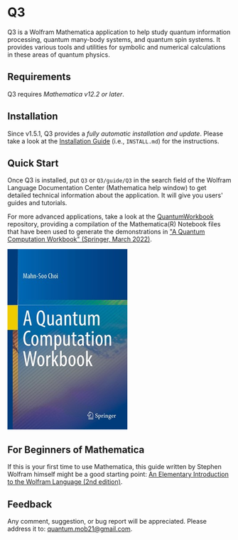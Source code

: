 # Q3

Q3 is a Wolfram Mathematica application to help study quantum information processing, quantum many-body systems, and quantum spin systems. It provides various tools and utilities for symbolic and numerical calculations in these areas of quantum physics.


## Requirements

Q3 requires *Mathematica v12.2 or later*.


## Installation

Since v1.5.1, Q3 provides a *fully automatic installation and update*. Please take a look at the [Installation Guide](./INSTALL.md) (i.e., `INSTALL.md`) for the instructions.


## Quick Start

Once Q3 is installed, put `Q3` or `Q3/guide/Q3` in the search field of the Wolfram Language Documentation Center (Mathematica help window) to get detailed technical information about the application. It will give you users' guides and tutorials.

For more advanced applications, take a look at the [QuantumWorkbook](https://github.com/quantum-mob/QuantumWorkbook) repository, providing a compilation of the Mathematica(R) Notebook files that have been used to generate the demonstrations in ["A Quantum Computation Workbook" (Springer, March 2022)](https://link.springer.com/book/9783030912130).

![Quantum Workbook Cover](Examples/QuantumWorkbookCover.jpg?raw=true)


## For Beginners of Mathematica

If this is your first time to use Mathematica, this guide written by Stephen Wolfram himself might be a good starting point: [An Elementary Introduction to the Wolfram Language (2nd edition)](https://www.wolfram.com/language/elementary-introduction/2nd-ed/).


## Feedback

Any comment, suggestion, or bug report will be appreciated. Please address it to: [quantum.mob21@gmail.com](mailto:quantum.mob21@gmail.com).

